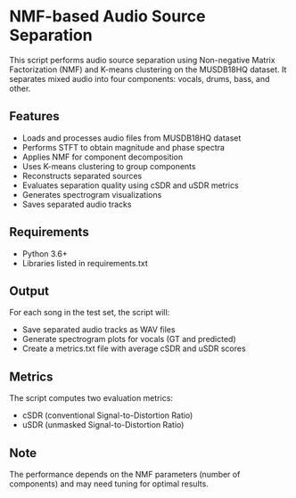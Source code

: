 # NMF-based Audio Source Separation

This script performs audio source separation using Non-negative Matrix Factorization (NMF) and K-means clustering on the MUSDB18HQ dataset. It separates mixed audio into four components: vocals, drums, bass, and other.

## Features

- Loads and processes audio files from MUSDB18HQ dataset
- Performs STFT to obtain magnitude and phase spectra
- Applies NMF for component decomposition
- Uses K-means clustering to group components
- Reconstructs separated sources
- Evaluates separation quality using cSDR and uSDR metrics
- Generates spectrogram visualizations
- Saves separated audio tracks

## Requirements

- Python 3.6+
- Libraries listed in requirements.txt

## Output

For each song in the test set, the script will:
- Save separated audio tracks as WAV files
- Generate spectrogram plots for vocals (GT and predicted)
- Create a metrics.txt file with average cSDR and uSDR scores

## Metrics

The script computes two evaluation metrics:
- cSDR (conventional Signal-to-Distortion Ratio)
- uSDR (unmasked Signal-to-Distortion Ratio)

## Note

The performance depends on the NMF parameters (number of components) and may need tuning for optimal results.
